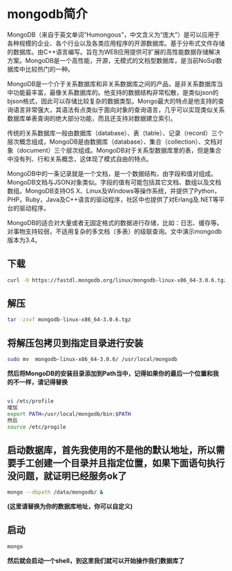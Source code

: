 # mongodb简介

MongoDB（来自于英文单词“Humongous”，中文含义为“庞大”）是可以应用于各种规模的企业、各个行业以及各类应用程序的开源数据库。基于分布式文件存储的数据库。由C++语言编写。旨在为WEB应用提供可扩展的高性能数据存储解决方案。MongoDB是一个高性能，开源，无模式的文档型数据库，是当前NoSql数据库中比较热门的一种。

MongoDB是一个介于关系数据库和非关系数据库之间的产品，是非关系数据库当中功能最丰富，最像关系数据库的。他支持的数据结构非常松散，是类似json的bjson格式，因此可以存储比较复杂的数据类型。Mongo最大的特点是他支持的查询语言非常强大，其语法有点类似于面向对象的查询语言，几乎可以实现类似关系数据库单表查询的绝大部分功能，而且还支持对数据建立索引。

传统的关系数据库一般由数据库（database）、表（table）、记录（record）三个层次概念组成，MongoDB是由数据库（database）、集合（collection）、文档对象（document）三个层次组成。MongoDB对于关系型数据库里的表，但是集合中没有列、行和关系概念，这体现了模式自由的特点。

MongoDB中的一条记录就是一个文档，是一个数据结构，由字段和值对组成。MongoDB文档与JSON对象类似。字段的值有可能包括其它文档、数组以及文档数组。MongoDB支持OS X、Linux及Windows等操作系统，并提供了Python，PHP，Ruby，Java及C++语言的驱动程序，社区中也提供了对Erlang及.NET等平台的驱动程序。

MongoDB的适合对大量或者无固定格式的数据进行存储，比如：日志、缓存等。对事物支持较弱，不适用复杂的多文档（多表）的级联查询。文中演示mongodb版本为3.4。


## 下载

```bash
curl -O https://fastdl.mongodb.org/linux/mongodb-linux-x86_64-3.0.6.tgz
```

## 解压

```bash
tar -zxvf mongodb-linux-x86_64-3.0.6.tgz
```

## 将解压包拷贝到指定目录进行安装

```bash
sudo mv  mongodb-linux-x86_64-3.0.6/ /usr/local/mongodb  
```
**然后将MongoDB的安装目录添加到Path当中，记得如果你的最后一个位置和我的不一样，请记得替换**
```bash

vi /etc/profile
增加
export PATH=/usr/local/mongodb/bin:$PATH
然后
source /etc/progile
```

## 启动数据库，首先我使用的不是他的默认地址，所以需要手工创建一个目录并且指定位置，如果下面语句执行没问题，就证明已经服务ok了
```bash
mongo --dbpath /data/mongodb/ &
```

**(这里请替换为你的数据库地址，你可以自定义)**

## 启动

```bash
mongo
```

**然后就会启动一个shell，到这里我们就可以开始操作我们数据库了**


